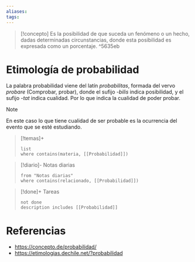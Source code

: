 ```yaml
---
aliases: 
tags:
---
```

> [!concepto]
> Es la posibilidad de que suceda un fenómeno o un hecho, dadas determinadas circunstancias, donde esta posibilidad es expresada como un porcentaje.  ^5635eb

# Etimología de probabilidad
La palabra probabilidad viene del latín *probabilitas*, formada del vervo *probare* (Comprobar, probar), donde el sufijo -*bilis* indica posibilidad, y el sufijo -*tat* indica cualidad. Por lo que indica la cualidad de poder probar. 

> [!note]
> En este caso lo que tiene cualidad de ser probable es la ocurrencia del evento que se esté estudiando. 

>[!temas]+ 
>```dataview
>list 
>where contains(materia, [[Probabilidad]])
>```

>[!diario]- Notas diarias
>```list
>from "Notas diarias"
>where contains(relacionado, [[Probabilidad]])
>```

>[!done]+ Tareas
>```tasks
>not done 
>description includes [[Probabilidad]]



# Referencias
- https://concepto.de/probabilidad/
- https://etimologias.dechile.net/?probabilidad
